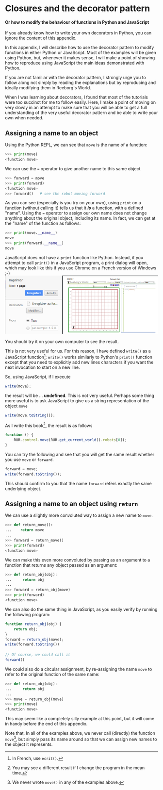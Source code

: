 # Closures and the decorator pattern

#### Or how to modify the behaviour of functions in Python and JavaScript

If you already know how to write your own decorators in Python, you can ignore the content of this appendix.

In this appendix, I will describe how to use the decorator pattern to modify functions in either Python or JavaScript. Most of the examples will be given using Python, but, whenever it makes sense, I will make a point of showing how to reproduce using JavaScript the main ideas demonstrated with Python.

If you are not familiar with the decorator pattern, I strongly urge you to follow along not simply by reading the explanations but by reproducing and ideally modifying them in Reeborg's World.

When I was learning about decorators, I found that most of the tutorials were too succinct for me to follow easily. Here, I make a point of moving on very slowly in an attempt to make sure that you will be able to get a full understanding of the very useful decorator pattern and be able to write your own when needed.

## Assigning a name to an object

Using the Python REPL, we can see that `move` is the name of a function:

```py
>>> print(move)
<function move>
```

We can use the `=` operator to give another name to this same object

```py
>>> forward = move
>>> print(forward)
<function move>
>>> forward()   # see the robot moving forward
```

As you can see \(especially is you try on your own\), using `print` on a function \(without calling it\) tells us that it _**is**_ a function, with a defined "name".  Using the `=` operator to assign our own name does not change anything about the original object, including its name.  In fact, we can get at the "name" of the function as follows:

```py
>>> print(move.__name__)
move
>>> print(forward.__name__)
move
```

JavaScript does not have a `print` function like Python. Instead, if you attempt to call `print()` in a JavaScript program, a print dialog will open, which may look like this if you use Chrome on a French version of Windows ;-\) ![](/assets/print_dialog.png)

You should try it on your own computer to see the result.

This is not very useful for us.  For this reason, I have defined `write()` as a JavaScript function[^1]; `write()` works similarly to Python's `print()` function except that you need to explicitly add new lines characters if you want the next invocation to start on a new line.

So, using JavaScript, if I execute

```js
write(move);
```

the result will be ... **undefined**.  This is not very useful.  Perhaps some thing more useful is to ask JavaScript to give us a string representation of the object `move`

```js
write(move.toString());
```

As I write this book[^2], the result is as follows

```js
function () {
    RUR.control.move(RUR.get_current_world().robots[0]);
}
```

You can try the following and see that you will get the same result whether you use `move` or `forward`.

```js
forward = move;
write(forward.toString());
```

This should confirm to you that the name `forward` refers exactly the same underlying object.

## Assigning a name to an object using `return`

We can use a slightly more convoluted way to assign a new name to `move`.

```py
>>> def return_move():
...    return move
... 
>>> forward = return_move()
>>> print(forward)
<function move>
```

We can make this even more convoluted by passing as an argument to a function that returns any object passed as an argument:

```py
>>> def return_obj(obj):
...     return obj
... 
>>> forward = return_obj(move)
>>> print(forward)
<function move>
```

We can also do the same thing in JavaScript, as you easily verify by running the following program:

```js
function return_obj(obj) {
    return obj;
}
forward = return_obj(move);
write(forward.toString())

// Of course, we could call it
forward()
```

We could also do a circular assignment, by re-assigning the name `move` to refer to the original function of the same name:

```py
>>> def return_obj(obj):
...     return obj
... 
>>> move = return_obj(move)
>>> print(move)
<function move>
```

This may seem like a completely silly example at this point, but it will come in handy before the end of this appendix.

Note that, In all of the examples above, we never call \(directly\) the function `move`[^3], but simply pass its name around so that we can assign new names to the object it represents.

[^1]: In French, use `ecrit()`.

[^2]: You may see a different result if I change the program in the mean time.

[^3]: We never wrote `move()` in any of the examples above.

